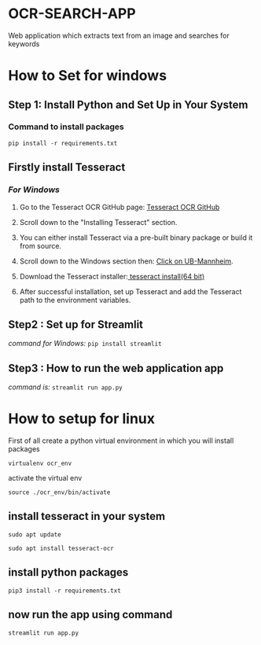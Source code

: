 # OCR-SEARCH-APP


Web application  which extracts text from an image and searches for keywords
# How to Set for windows

## Step 1: Install Python and Set Up in Your System

### Command to install packages
```
pip install -r requirements.txt
```



## Firstly install Tesseract
### *For Windows*

1. Go to the Tesseract OCR GitHub page: [Tesseract OCR GitHub](https://github.com/tesseract-ocr/tesseract)
2. Scroll down to the "Installing Tesseract" section.
3. You can either install Tesseract via a pre-built binary package or build it from source.
4. Scroll down to the Windows section then: 
   [Click on UB-Mannheim](https://github.com/UB-Mannheim/tesseract/wiki).

   
5.  Download the Tesseract installer:[ tesseract install(64 bit)](https://github.com/UB-Mannheim/tesseract/releases/download/v5.4.0.20240606/tesseract-ocr-w64-setup-5.4.0.20240606.exe)
6. After successful installation, set up Tesseract and add the Tesseract path to the environment variables.




## Step2 : Set up for Streamlit
*command for Windows:*
   ```pip install streamlit```


## Step3 : How to run the web application app
*command is:*
   ```streamlit run app.py```

# How to setup for linux
First of all create a python virtual environment in which you will install packages
```
virtualenv ocr_env
```

activate the virtual env

```
source ./ocr_env/bin/activate
```

## install tesseract in your system
```
sudo apt update
```

```
sudo apt install tesseract-ocr
```

## install python packages
```
pip3 install -r requirements.txt
```

## now run the app using command

```
streamlit run app.py
```

